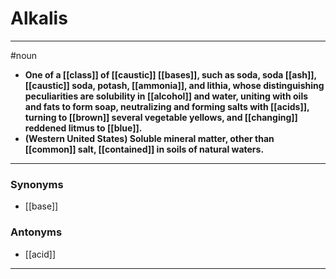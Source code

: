 # Alkalis
---
#noun
- **One of a [[class]] of [[caustic]] [[bases]], such as soda, soda [[ash]], [[caustic]] soda, potash, [[ammonia]], and lithia, whose distinguishing peculiarities are solubility in [[alcohol]] and water, uniting with oils and fats to form soap, neutralizing and forming salts with [[acids]], turning to [[brown]] several vegetable yellows, and [[changing]] reddened litmus to [[blue]].**
- **(Western United States) Soluble mineral matter, other than [[common]] salt, [[contained]] in soils of natural waters.**
---
### Synonyms
- [[base]]
### Antonyms
- [[acid]]
---
